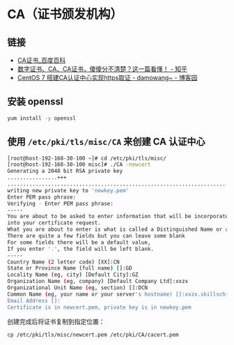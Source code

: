 # CA（证书颁发机构）

## 链接

- [CA证书_百度百科](https://baike.baidu.com/item/CA证书/10028741?fr=aladdin)
- [数字证书、CA、CA证书，傻傻分不清楚？这一篇看懂！ - 知乎](https://zhuanlan.zhihu.com/p/26859843)
- [CentOS 7 搭建CA认证中心实现https取证 - damowang~ - 博客园](https://www.cnblogs.com/bigdevilking/p/9434444.html)

## 安装 openssl

```bash
yum install -y openssl
```

## 使用 `/etc/pki/tls/misc/CA` 来创建 CA 认证中心

```bash {1,2}
[root@host-192-168-30-100 ~]# cd /etc/pki/tls/misc/
[root@host-192-168-30-100 misc]# ./CA -newcert
Generating a 2048 bit RSA private key
................+++
.......................................................................................+++
writing new private key to 'newkey.pem'
Enter PEM pass phrase:                                                        # 2021Netw@rk
Verifying - Enter PEM pass phrase:                                            # 2021Netw@rk
-----
You are about to be asked to enter information that will be incorporated
into your certificate request.
What you are about to enter is what is called a Distinguished Name or a DN.
There are quite a few fields but you can leave some blank
For some fields there will be a default value,
If you enter '.', the field will be left blank.
-----
Country Name (2 letter code) [XX]:CN                                          # 国家/地区
State or Province Name (full name) []:GD                                      # 省/市/自治区
Locality Name (eg, city) [Default City]:GZ                                    # 城市/地点
Organization Name (eg, company) [Default Company Ltd]:xxzx                    # 组织
Organizational Unit Name (eg, section) []:DCN                                 # 组织单位
Common Name (eg, your name or your server's hostname) []:xxzx.skillschina.com # 通用名称
Email Address []:                                                             # 电子邮件
Certificate is in newcert.pem, private key is in newkey.pem
```

创建完成后将证书复制到指定位置：

```shell
cp /etc/pki/tls/misc/newcert.pem /etc/pki/CA/cacert.pem
```
